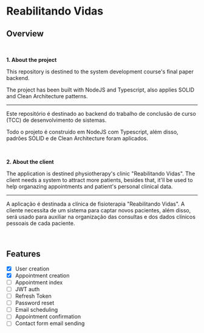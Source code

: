 # **Reabilitando Vidas**

## **Overview**

<br />

**1. About the project**

This repository is destined to the system development course's final paper backend.

The project has been built with NodeJS and Typescript, also applies SOLID and Clean Architecture patterns.

---

Este repositório é destinado ao backend do trabalho de conclusão de curso (TCC) de desenvolvimento de sistemas.

Todo o projeto é construido em NodeJS com Typescript, além disso, padrões SOLID e de Clean Architecture foram aplicados.

<br />

**2. About the client**

The application is destined physiotherapy's clinic "Reabilitando Vidas". The client needs a system to attract more patients, besides that, it'll be used to help organazing appointments and patient's personal clinical data.

---

A aplicação é destinada a clínica de fisioterapia "Reabilitando Vidas". A cliente necessita de um sistema para captar novos pacientes, além disso, será usado para auxiliar na organização das consultas e dos dados clínicos pessoais de cada paciente.

<br />

## **Features**

- [x] User creation
- [x] Appointment creation
- [ ] Appointment index
- [ ] JWT auth
- [ ] Refresh Token
- [ ] Password reset
- [ ] Email scheduling
- [ ] Appointment confirmation
- [ ] Contact form email sending
